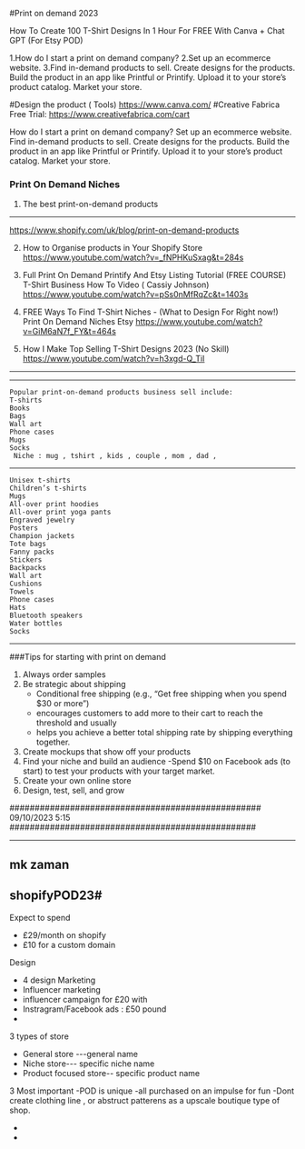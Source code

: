 #Print on demand 2023

How To Create 100 T-Shirt Designs In 1 Hour For FREE With Canva + Chat GPT (For Etsy POD)

1.How do I start a print on demand company?
2.Set up an ecommerce website.
3.Find in-demand products to sell.
    Create designs for the products.
Build the product in an app like Printful or Printify.
Upload it to your store’s product catalog.
Market your store.













#Design the product ( Tools) 
https://www.canva.com/
#Creative Fabrica Free Trial:
https://www.creativefabrica.com/cart



How do I start a print on demand company?
Set up an ecommerce website.
Find in-demand products to sell.
Create designs for the products.
Build the product in an app like Printful or Printify.
Upload it to your store’s product catalog.
Market your store.

### Print On Demand Niches
1. The best print-on-demand products
-----------------------------------------
https://www.shopify.com/uk/blog/print-on-demand-products

2. How to Organise products in Your Shopify Store
https://www.youtube.com/watch?v=_fNPHKuSxag&t=284s


3. Full Print On Demand Printify And Etsy Listing Tutorial (FREE COURSE) T-Shirt Business How To Video (
Cassiy Johnson)
https://www.youtube.com/watch?v=pSs0nMfRqZc&t=1403s


5. FREE Ways To Find T-Shirt Niches - (What to Design For Right now!) Print On Demand Niches Etsy
https://www.youtube.com/watch?v=GiM6aN7f_FY&t=464s


6. How I Make Top Selling T-Shirt Designs 2023 (No Skill)
https://www.youtube.com/watch?v=h3xgd-Q_TiI

------------------------------------------------------------------------------------------
----------------------------------------------------------------------------------
```
Popular print-on-demand products business sell include:
T-shirts
Books
Bags
Wall art
Phone cases
Mugs
Socks
 Niche : mug , tshirt , kids , couple , mom , dad ,
```
-----------------------------------------------------------------------------------------


```
Unisex t-shirts
Children’s t-shirts
Mugs
All-over print hoodies
All-over print yoga pants
Engraved jewelry
Posters
Champion jackets
Tote bags
Fanny packs
Stickers 
Backpacks
Wall art
Cushions
Towels 
Phone cases
Hats
Bluetooth speakers
Water bottles
Socks
```
------------------------------------------------------------------------------------------

   

###Tips for starting with print on demand
 1. Always order samples
2.  Be strategic about shipping
    - Conditional free shipping (e.g., “Get free shipping when you spend $30 or more”)
    -  encourages customers to add more to their cart to reach the threshold and usually
    -  helps you achieve a better total shipping rate by shipping everything together.
3. Create mockups that show off your products
4. Find your niche and build an audience
   -Spend $10 on Facebook ads (to start) to test your products with your target market.
5. Create your own online store
6. Design, test, sell, and grow

##################################################
   09/10/2023 5:15
#################################################


-------------------------------------------------------
mk zaman
------
shopifyPOD23#
-----------
Expect to spend
- £29/month on shopify
- £10 for a custom domain

Design
- 4 design
Marketing
 - Influencer marketing
 - influencer campaign for £20 with
 - Instragram/Facebook ads : £50 pound 
- 
3 types of store
  - General store ---general name 
  - Niche store--- specific niche name
  - Product focused store-- specific product name
 
  3 Most important
  -POD is unique
  -all purchased on an impulse for fun
  -Dont create clothing line , or abstruct patterens as a upscale boutique type of shop.
  
  
  - 
  - 
    
